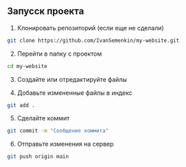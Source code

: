 ## Запусск проекта

1. Клонировать репозиторий (если еще не сделали)

```bash 
git clone https://github.com/IvanSemenkin/my-website.git
```

2. Перейти в папку с проектом

```bash 
cd my-website
```

3. Создайте или отредактируйте файлы

4. Добавьте измененные файлы в индекс

```bash 
git add .
```

5. Сделайте коммит

```bash 
git commit -m "Сообщение коммита"
```

6. Отправьте изменения на сервер

```bash 
git push origin main
```